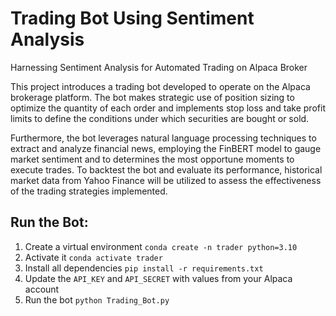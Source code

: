 # Trading Bot Using Sentiment Analysis
Harnessing Sentiment Analysis for Automated Trading on Alpaca Broker

This project introduces a trading bot developed to operate on the Alpaca brokerage platform. The bot makes strategic use of position sizing to optimize the quantity of each order and implements stop loss and take profit limits to define the conditions under which securities are bought or sold. 

Furthermore, the bot leverages natural language processing techniques to extract and analyze financial news, employing the FinBERT model to gauge market sentiment and to determines the most opportune moments to execute trades. To backtest the bot and evaluate its performance, historical market data from Yahoo Finance will be utilized to assess the effectiveness of the trading strategies implemented.

## Run the Bot:

1. Create a virtual environment ```conda create -n trader python=3.10```
2. Activate it ```conda activate trader```
3. Install all dependencies ```pip install -r requirements.txt```
4. Update the ```API_KEY``` and ```API_SECRET``` with values from your Alpaca account
5. Run the bot ```python Trading_Bot.py```
